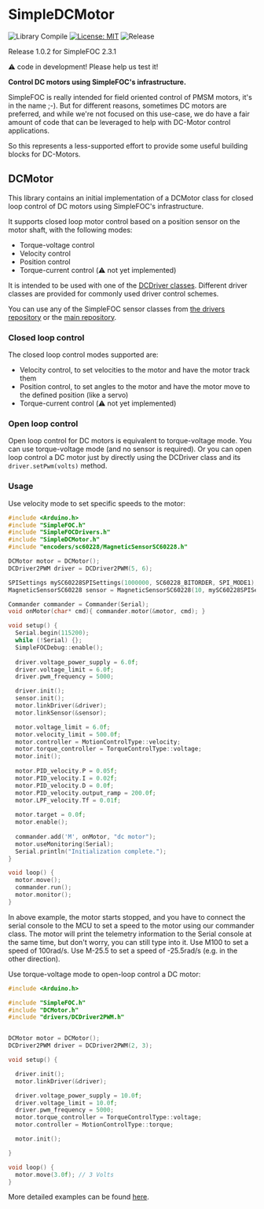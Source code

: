# SimpleDCMotor


![Library Compile](https://github.com/simplefoc/Arduino-FOC-dcmotor/workflows/Library%20Compile/badge.svg)
[![License: MIT](https://img.shields.io/badge/License-MIT-yellow.svg)](https://opensource.org/licenses/MIT)
![Release](https://www.ardu-badge.com/badge/SimpleDCMotor.svg?)


Release 1.0.2 for SimpleFOC 2.3.1

:warning: code in development! Please help us test it!


**Control DC motors using SimpleFOC's infrastructure.**

SimpleFOC is really intended for field oriented control of PMSM motors, it's in the name ;-). But for different reasons, sometimes DC motors are preferred, and while we're not focused on this use-case, we do have a fair amount of code that can be leveraged to help with DC-Motor control applications.

So this represents a less-supported effort to provide some useful building blocks for DC-Motors.

## DCMotor

This library contains an initial implementation of a DCMotor class for closed loop control of DC motors using SimpleFOC's infrastructure.

It supports closed loop motor control based on a position sensor on the motor shaft, with the following modes:

- Torque-voltage control
- Velocity control
- Position control
- Torque-current control (:warning: not yet implemented)

It is intended to be used with one of the [DCDriver classes](src/drivers/). Different driver classes are provided for commonly used driver control schemes.

You can use any of the SimpleFOC sensor classes from [the drivers repository](https://github.com/simplefoc/Arduino-FOC-drivers/tree/master/src/encoders) or the [main repository](https://github.com/simplefoc/Arduino-FOC/tree/master/src/sensors).

### Closed loop control

The closed loop control modes supported are:

- Velocity control, to set velocities to the motor and have the motor track them
- Position control, to set angles to the motor and have the motor move to the defined position (like a servo)
- Torque-current control (:warning: not yet implemented)


### Open loop control

Open loop control for DC motors is equivalent to torque-voltage mode. You can use torque-voltage mode (and no sensor is required). Or you can open loop control a DC motor just by directly using the DCDriver class and its `driver.setPwm(volts)` method.

### Usage

Use velocity mode to set specific speeds to the motor:

```c++
#include <Arduino.h>
#include "SimpleFOC.h"
#include "SimpleFOCDrivers.h"
#include "SimpleDCMotor.h"
#include "encoders/sc60228/MagneticSensorSC60228.h"

DCMotor motor = DCMotor();
DCDriver2PWM driver = DCDriver2PWM(5, 6);

SPISettings mySC60228SPISettings(1000000, SC60228_BITORDER, SPI_MODE1);
MagneticSensorSC60228 sensor = MagneticSensorSC60228(10, mySC60228SPISettings);

Commander commander = Commander(Serial);
void onMotor(char* cmd){ commander.motor(&motor, cmd); }

void setup() {
  Serial.begin(115200);
  while (!Serial) {};
  SimpleFOCDebug::enable();
  
  driver.voltage_power_supply = 6.0f;
  driver.voltage_limit = 6.0f;
  driver.pwm_frequency = 5000;

  driver.init();
  sensor.init();
  motor.linkDriver(&driver);
  motor.linkSensor(&sensor);

  motor.voltage_limit = 6.0f;
  motor.velocity_limit = 500.0f;
  motor.controller = MotionControlType::velocity;
  motor.torque_controller = TorqueControlType::voltage;
  motor.init();
  
  motor.PID_velocity.P = 0.05f;
  motor.PID_velocity.I = 0.02f;
  motor.PID_velocity.D = 0.0f;
  motor.PID_velocity.output_ramp = 200.0f;
  motor.LPF_velocity.Tf = 0.01f;
  
  motor.target = 0.0f;
  motor.enable();
  
  commander.add('M', onMotor, "dc motor");
  motor.useMonitoring(Serial);
  Serial.println("Initialization complete.");
}

void loop() {
  motor.move();
  commander.run();
  motor.monitor();
}
```

In above example, the motor starts stopped, and you have to connect the serial console to the MCU to set a speed to the motor using our commander class. The motor will print the telemetry information to the Serial console at the same time, but don't worry, you can still type into it. Use M100 to set a speed of 100rad/s. Use M-25.5 to set a speed of -25.5rad/s (e.g. in the other direction).



Use torque-voltage mode to open-loop control a DC motor:

```c++
#include <Arduino.h>

#include "SimpleFOC.h"
#include "DCMotor.h"
#include "drivers/DCDriver2PWM.h"


DCMotor motor = DCMotor();
DCDriver2PWM driver = DCDriver2PWM(2, 3);

void setup() {

  driver.init();
  motor.linkDriver(&driver);

  driver.voltage_power_supply = 10.0f;
  driver.voltage_limit = 10.0f;
  driver.pwm_frequency = 5000;
  motor.torque_controller = TorqueControlType::voltage;
  motor.controller = MotionControlType::torque;

  motor.init();

}

void loop() {
  motor.move(3.0f); // 3 Volts
}
```

More detailed examples can be found [here](examples/).

